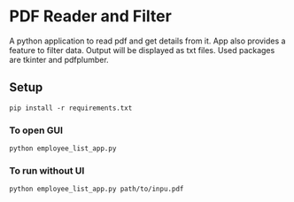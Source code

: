 # PDF Reader and Filter
A python application to read pdf and get details from it. App also provides a feature to filter data. Output will be displayed as txt files. Used packages are tkinter and pdfplumber.


## Setup

```shell
pip install -r requirements.txt
```

### To open GUI

```shell
python employee_list_app.py
```

### To run without UI

```shell
python employee_list_app.py path/to/inpu.pdf
```
